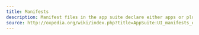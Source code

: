 ```yaml
---
title: Manifests
description: Manifest files in the app suite declare either apps or plugins.
source: http://oxpedia.org/wiki/index.php?title=AppSuite:UI_manifests_explained
---
```

